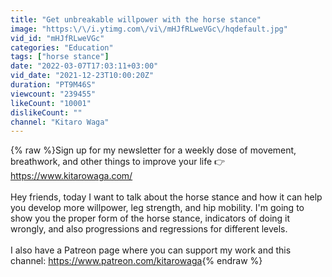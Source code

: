 ```yaml
---
title: "Get unbreakable willpower with the horse stance"
image: "https:\/\/i.ytimg.com\/vi\/mHJfRLweVGc\/hqdefault.jpg"
vid_id: "mHJfRLweVGc"
categories: "Education"
tags: ["horse stance"]
date: "2022-03-07T17:03:11+03:00"
vid_date: "2021-12-23T10:00:20Z"
duration: "PT9M46S"
viewcount: "239455"
likeCount: "10001"
dislikeCount: ""
channel: "Kitaro Waga"
---
```

{% raw %}Sign up for my newsletter for a weekly dose of movement, breathwork, and other things to improve your life 👉 <a rel="nofollow" target="blank" href="https://www.kitarowaga.com/">https://www.kitarowaga.com/</a><br /><br />Hey friends, today I want to talk about the horse stance and how it can help you develop more willpower, leg strength, and hip mobility. I'm going to show you the proper form of the horse stance, indicators of doing it wrongly, and also progressions and regressions for different levels.<br /><br />I also have a Patreon page where you can support my work and this channel: <a rel="nofollow" target="blank" href="https://www.patreon.com/kitarowaga">https://www.patreon.com/kitarowaga</a>{% endraw %}
